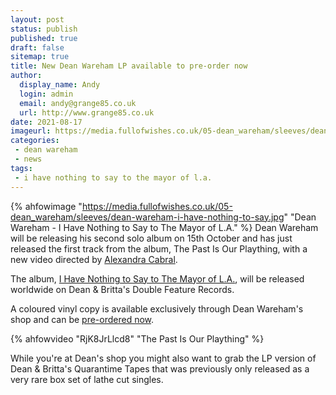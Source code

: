 ```yaml
---
layout: post
status: publish
published: true
draft: false
sitemap: true
title: New Dean Wareham LP available to pre-order now
author:
  display_name: Andy
  login: admin
  email: andy@grange85.co.uk
  url: http://www.grange85.co.uk
date: 2021-08-17
imageurl: https://media.fullofwishes.co.uk/05-dean_wareham/sleeves/dean-wareham-i-have-nothing-to-say.jpg
categories:
 - dean wareham
 - news
tags:
 - i have nothing to say to the mayor of l.a.
---
```

{% ahfowimage "https://media.fullofwishes.co.uk/05-dean_wareham/sleeves/dean-wareham-i-have-nothing-to-say.jpg" "Dean Wareham - I Have Nothing to Say to The Mayor of L.A." %}
Dean Wareham will be releasing his second solo album on 15th October  and has just released the first track from the album, The Past Is Our Plaything, with a new video directed by [Alexandra Cabral](http://alexandracabral.com/).

The album, [I Have Nothing to Say to The Mayor of L.A.](/database/dean-and-britta/dean-wareham-releases/dean-wareham-i-have-nothing-to-say-to-the-mayor-of-la/), will be released worldwide on Dean & Britta's Double Feature Records.

A coloured vinyl copy is available exclusively through Dean Wareham's shop and can be [pre-ordered now](https://deanwareham.com/shop).

{% ahfowvideo "RjK8JrLlcd8" "The Past Is Our Plaything" %}

While you're at Dean's shop you might also want to grab the LP version of Dean & Britta's Quarantime Tapes that was previously only released as a very rare box set of lathe cut singles.

